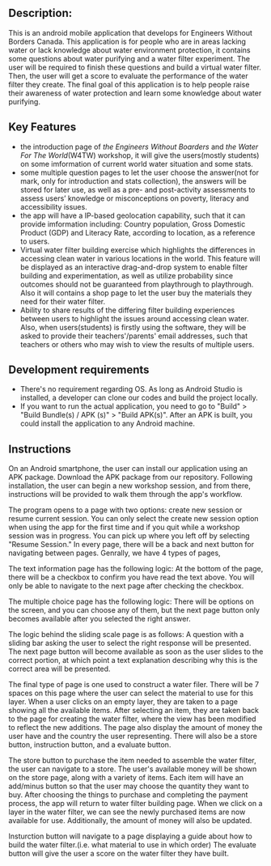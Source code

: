 ## Description:
This is an android mobile application that develops for Engineers Without Borders Canada. This application is for people who are in areas lacking water or lack knowledge about water environment protection, it contains some questions about water purifying and a water filter experiment. The user will be required to finish these questions and build a virtual water filter. Then, the user will get a score to evaluate the performance of the water filter they create. The final goal of this application is to help people raise their awareness of water protection and learn some knowledge about water purifying.




## Key Features
- the introduction page of _the Engineers Without Boarders_ and _the Water For The World_(W4TW) workshop, it will give the users(mostly students) on some imformation of current world water situation and some stats.
- some multiple question pages to let the user choose the answer(not for mark, only for introduction and stats collection), the answers will be stored for later use, as well as a pre- and post-activity assessments to assess users’ knowledge or misconceptions on poverty, literacy and accessibility issues.
- the app will have a IP-based geolocation capability, such that it can provide imformation including: Country population, Gross Domestic Product (GDP) and Literacy Rate, according to location, as a reference to users.
- Virtual water filter building exercise which highlights the differences in accessing clean water in various locations in the world. This feature will be displayed as an interactive drag-and-drop system to enable filter building and experimentation, as well as utilize probability since outcomes should not be guaranteed from playthrough to playthrough. Also it will contains a shop page to let the user buy the materials they need for their water filter.
- Ability to share results of the differing filter building experiences between users to highlight the issues around accessing clean water. Also, when users(students) is firstly using the software, they will be asked to provide their teachers'/parents' email addresses, such that teachers or others who may wish to view the results of multiple users.



## Development requirements
- There's no requirement regarding OS. As long as Android Studio is installed, a developer can clone our codes and build the project locally.
- If you want to run the actual application, you need to go to "Build" > "Build Bundle(s) / APK (s)" > "Build APK(s)". After an APK is built, you could install the application to any Android machine.



## Instructions
On an Android smartphone, the user can install our application using an APK package. Download the APK package from our repository.
Following installation, the user can begin a new workshop session, and from there, instructions will be provided to walk them through the app's workflow.

The program opens to a page with two options: create new session or resume current session. You can only select the create new session option when using the app for the first time and if you quit while a workshop session was in progress. You can pick up where you left off by selecting "Resume Session."
In every page, there will be a back and next button for navigating between pages. 
Genrally, we have 4 types of pages,

The text information page has the following logic:
At the bottom of the page, there will be a checkbox to confirm you have read the text above.  You will only be able to navigate to the next page after checking the checkbox.

The multiple choice page has the following logic:
There will be options on the screen, and you can choose any of them, but the next page button only becomes available after you selected the right answer.

The logic behind the sliding scale page is as follows:
A question with a sliding bar asking the user to select the right response will be presented. The next page button will become available as soon as the user slides to the correct portion, at which point a text explanation describing why this is the correct area will be presented.

The final type of page is one used to construct a water filer. There will be 7 spaces on this page where the user can select the material to use for this layer. When a user clicks on an empty layer, they are taken to a page showing all the available items. After selecting an item, they are taken back to the page for creating the water filter, where the view has been modified to reflect the new additions. The page also display the amount of money the user have and the country the user representing. There will also be a store button, instruction button, and a evaluate button.

The store button to purchase the item needed to assemble the water filter, the user can navigate to a store.
The user's available money will be shown on the store page, along with a variety of items. Each item will have an add/minus button so that the user may choose the quantity they want to buy.
After choosing the things to purchase and completing the payment process, the app will return to water filter building page. When we click on a layer in the water filter, we can see the newly purchased items are now available for use. Additionally, the amount of money will also be updated.

Insturction button will navigate to a page displaying a guide about how to build the water filter.(i.e. what material to use in which order)
The evaluate button will give the user a score on the water filter they have built.
